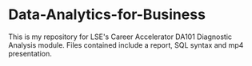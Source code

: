 # Data-Analytics-for-Business
This is my repository for LSE's Career Accelerator DA101 Diagnostic Analysis module. Files contained include a report, SQL syntax and mp4 presentation.
